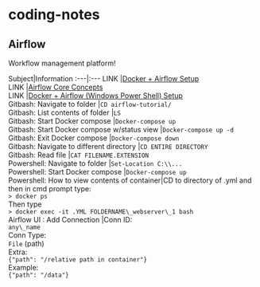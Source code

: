 # coding-notes

## Airflow
Workflow management platform!

Subject|Information                                                                                                                                                     :---|:---
LINK                                         |[Docker + Airflow Setup](https://www.youtube.com/watch?v=vvr_WNzEXBE)                                                                                                                          
LINK                                         |[Airflow Core Concepts](https://airflow.apache.org/docs/stable/concepts.html)                                                                                                                  
LINK                                         |[Docker + Airflow (Windows Power Shell) Setup](https://youtu.be/20HDFbYyAY0)                                                                                                                   
Gitbash: Navigate to folder                  |`CD airflow-tutorial/`                                                                                                                                                                           
Gitbash: List contents of folder             |`LS`                                                                                                                                                                                             
Gitbash: Start Docker compose                |`Docker-compose up`                                                                                                                                                                              
Gitbash: Start Docker compose w/status view  |`Docker-compose up -d`                                                                                                                                                                           
Gitbash: Exit Docker compose                 |`Docker-compose down`                                                                                                                                                                            
Gitbash: Navigate to different directory     |`CD ENTIRE DIRECTORY`                                                                                                                                                                            
Gitbash: Read file                           |`CAT FILENAME.EXTENSION`                                                                                                                                                                         
Powershell: Navigate to folder               |`Set-Location C:\\...`                                                                                                                                                                           
Powershell: Start Docker compose             |`Docker-compose up`                                                                                                                                                                              
Powershell: How to view contents of container|CD to directory of .yml and then in cmd prompt type:<br>`> docker ps`<br>Then type<br>`> docker exec -it .YML FOLDERNAME\_webserver\_1 bash`                                 
Airflow UI : Add Connection                  |Conn ID:<br>`any\_name`<br>Conn Type:<br>`File` (path)<br>Extra:<br>`{"path": "/relative path in container"}`<br>Example:<br>`{"path": "/data"}`



